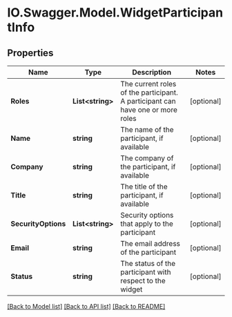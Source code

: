 # IO.Swagger.Model.WidgetParticipantInfo
## Properties

Name | Type | Description | Notes
------------ | ------------- | ------------- | -------------
**Roles** | **List&lt;string&gt;** | The current roles of the participant. A participant can have one or more roles | [optional] 
**Name** | **string** | The name of the participant, if available | [optional] 
**Company** | **string** | The company of the participant, if available | [optional] 
**Title** | **string** | The title of the participant, if available | [optional] 
**SecurityOptions** | **List&lt;string&gt;** | Security options that apply to the participant | [optional] 
**Email** | **string** | The email address of the participant | [optional] 
**Status** | **string** | The status of the participant with respect to the widget | [optional] 

[[Back to Model list]](../README.md#documentation-for-models) [[Back to API list]](../README.md#documentation-for-api-endpoints) [[Back to README]](../README.md)

